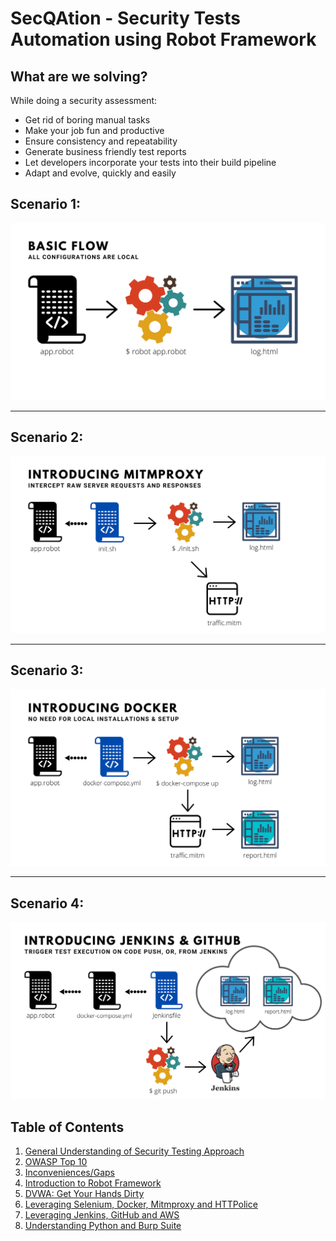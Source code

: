 # SecQAtion - Security Tests Automation using Robot Framework

## What are we solving?

While doing a security assessment:
* Get rid of boring manual tasks
* Make your job fun and productive
* Ensure consistency and repeatability
* Generate business friendly test reports
* Let developers incorporate your tests into their build pipeline
* Adapt and evolve, quickly and easily

## Scenario 1:

![Basic Flow](image/basicFlow.svg)

---

## Scenario 2:

![Mitmproxy](image/mitmproxy.svg)

---

## Scenario 3:

![Docker](image/docker.svg)

---

## Scenario 4:

![Jenkins and GitHub](image/jenkinsAndGitHub.svg)

## Table of Contents

1. [General Understanding of Security Testing Approach](section1/README.md)
2. [OWASP Top 10](section2/README.md)
3. [Inconveniences/Gaps](section3/README.md)
4. [Introduction to Robot Framework](section4/README.md)
5. [DVWA: Get Your Hands Dirty](section5/README.md)
6. [Leveraging Selenium, Docker, Mitmproxy and HTTPolice](section6/README.md)
7. [Leveraging Jenkins, GitHub and AWS](section7/README.md)
8. [Understanding Python and Burp Suite](section8/README.md)